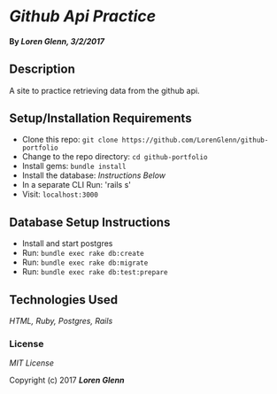 # _Github Api Practice_

#### By _**Loren Glenn**, 3/2/2017_

## Description

A site to practice retrieving data from the github api.

## Setup/Installation Requirements

* Clone this repo: `git clone https://github.com/LorenGlenn/github-portfolio`
* Change to the repo directory: `cd github-portfolio`
* Install gems: `bundle install`
* Install the database: *Instructions Below*
* In a separate CLI Run: 'rails s'
* Visit: `localhost:3000`

## Database Setup Instructions

* Install and start postgres
* Run: `bundle exec rake db:create`
* Run: `bundle exec rake db:migrate`
* Run: `bundle exec rake db:test:prepare`

## Technologies Used

*HTML, Ruby, Postgres, Rails*

### License

*MIT License*

Copyright (c) 2017 **_Loren Glenn_**
